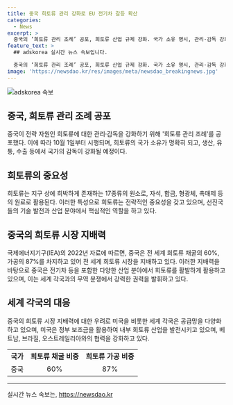 ```yaml
---
title: 중국 희토류 관리 강화로 EU 전기차 갈등 확산
categories:
  - News
excerpt: >
  중국의 ‘희토류 관리 조례’ 공포, 희토류 산업 규제 강화. 국가 소유 명시, 관리·감독 강화, 산업 발전 계획 수립 등 내용 포함. 중국의 희토류 시장 지배력은 이제 전략적 자원으로 변화. 미국·유럽연합 등과의 전기차 무역 분쟁 속에서 중국의 희토류 활용이 주목받고 있으며, 관세 대응으로 공급망 다양화 등 대응책 모색 중. 중국의 희토류 위협에 대응하기 위해 미국 등 다양한 국가가 대책 마련 중.
feature_text: >
  ## adskorea 실시간 뉴스 속보입니다.

  중국의 ‘희토류 관리 조례’ 공포, 희토류 산업 규제 강화. 국가 소유 명시, 관리·감독 강화, 산업 발전 계획 수립 등 내용 포함. 중국의 희토류 시장 지배력은 이제 전략적 자원으로 변화. 미국·유럽연합 등과의 전기차 무역 분쟁 속에서 중국의 희토류 활용이 주목받고 있으며, 관세 대응으로 공급망 다양화 등 대응책 모색 중. 중국의 희토류 위협에 대응하기 위해 미국 등 다양한 국가가 대책 마련 중.
image: 'https://newsdao.kr/res/images/meta/newsdao_breakingnews.jpg'
---
```


<p><img src="https://newsdao.kr/res/images/meta/newsdao_breakingnews.jpg" alt="adskorea 속보" /></p>

<h2 data-ke-size="size26">중국, 희토류 관리 조례 공포</h2>

<p data-ke-size="size16">중국이 전략 자원인 희토류에 대한 관리·감독을 강화하기 위해 '희토류 관리 조례'를 공포했다. 이에 따라 10월 1일부터 시행되며, 희토류의 국가 소유가 명확히 되고, 생산, 유통, 수출 등에서 국가의 감독이 강화될 예정이다.</p>

<h2 data-ke-size="size26">희토류의 중요성</h2>

<p data-ke-size="size16">희토류는 지구 상에 희박하게 존재하는 17종류의 원소로, 자석, 합금, 형광체, 촉매제 등의 원료로 활용된다. 이러한 특성으로 희토류는 전략적인 중요성을 갖고 있으며, 선진국들의 기술 발전과 산업 분야에서 핵심적인 역할을 하고 있다.</p>

<h2 data-ke-size="size26">중국의 희토류 시장 지배력</h2>

<p data-ke-size="size16">국제에너지기구(IEA)의 2022년 자료에 따르면, 중국은 전 세계 희토류 채굴의 60%, 가공의 87%를 차지하고 있어 전 세계 희토류 시장을 지배하고 있다. 이러한 지배력을 바탕으로 중국은 전기차 등을 포함한 다양한 산업 분야에서 희토류를 활발하게 활용하고 있으며, 이는 세계 각국과의 무역 분쟁에서 강력한 권력을 발휘하고 있다.</p>

<h2 data-ke-size="size26">세계 각국의 대응</h2>

<p data-ke-size="size16">중국의 희토류 시장 지배력에 대한 우려로 미국을 비롯한 세계 각국은 공급망을 다양화하고 있으며, 미국은 정부 보조금을 활용하여 내부 희토류 산업을 발전시키고 있으며, 베트남, 브라질, 오스트레일리아와의 협력을 강화하고 있다.</p>

<table>
    <tr>
        <td style="text-align: center; height: 17px;"><b>국가</b></td>
        <td style="text-align: center; height: 17px;"><b>희토류 채굴 비중</b></td>
        <td style="text-align: center; height: 17px;"><b>희토류 가공 비중</b></td>
    </tr>
    <tr>
        <td style="text-align: center; height: 17px;">중국</td>
        <td style="text-align: center; height: 17px;">60%</td>
        <td style="text-align: center; height: 17px;">87%</td>
    </tr>
</table>

<p><hr></p>
실시간 뉴스 속보는, <a href="https://newsdao.kr" rel="dofollow">https://newsdao.kr</a>


